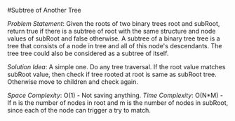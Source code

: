 #Subtree of Another Tree

_Problem Statement_:
Given the roots of two binary trees root and subRoot, return true if there is a subtree of root with the same structure and node values of subRoot and false otherwise.
A subtree of a binary tree tree is a tree that consists of a node in tree and all of this node's descendants. The tree tree could also be considered as a subtree of itself.

_Solution Idea_:
A simple one.
Do any tree traversal. If the root value matches subRoot value, then check if tree rooted at root is same as subRoot tree. Otherwise move to children and check again.

_Space Complexity_: O(1) - Not saving anything.
_Time Complexity_: O(N*M) - If n is the number of nodes in root and m is the number of nodes in subRoot, since each of the node can trigger a try to match.
